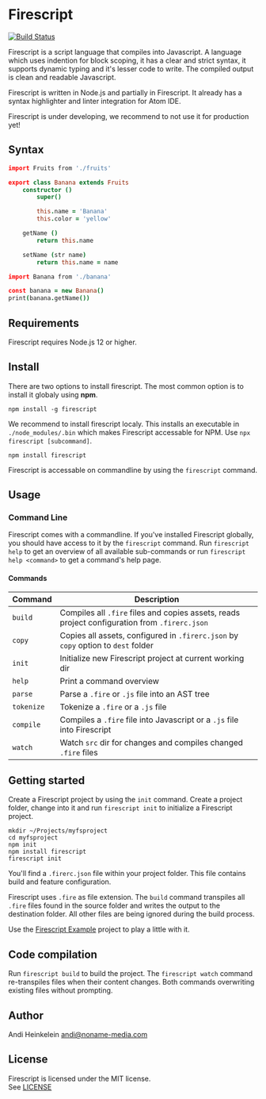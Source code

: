 Firescript
==========

[![Build Status](https://travis-ci.com/NonameMedia/firescript.svg?branch=develop)](https://travis-ci.com/NonameMedia/firescript)

Firescript is a script language that compiles into Javascript.
A language which uses indention for block scoping, it has a clear and strict syntax, it supports dynamic typing and it's lesser code to write. The compiled output is clean and readable Javascript.

Firescript is written in Node.js and partially in Firescript. It already has a syntax highlighter and linter integration for Atom IDE.

Firescript is under developing, we recommend to not use it for production yet!

Syntax
------

```coffee
import Fruits from './fruits'

export class Banana extends Fruits
    constructor ()
        super()

        this.name = 'Banana'
        this.color = 'yellow'

    getName ()
        return this.name

    setName (str name)
        return this.name = name
```

```coffee
import Banana from './banana'

const banana = new Banana()
print(banana.getName())
```

Requirements
------------

Firescript requires Node.js 12 or higher.

Install
-------

There are two options to install firescript. The most common option is to install it globaly using **npm**.  

`npm install -g firescript`

We recommend to install firescript localy. This installs an executable in `./node_modules/.bin` which makes Firescript accessable for NPM. Use `npx firescript [subcommand]`.


`npm install firescript`

Firescript is accessable on commandline by using the `firescript` command.

Usage
-----

### Command Line

Firescript comes with a commandline. If you've installed Firescript globally, you should have access to it by the `firescript` command. Run `firescript help` to get an overview of all available sub-commands or run `firescript help <command>` to get a command's help page.

#### Commands

| Command | Description |
|----------|--|
| `build` | Compiles all `.fire` files and copies assets, reads project configuration from `.firerc.json` |
| `copy` | Copies all assets, configured in `.firerc.json` by `copy` option to `dest` folder |
| `init` | Initialize new Firescript project at current working dir |
| `help` | Print a command overview |
| `parse` | Parse a `.fire` or `.js` file into an AST tree |
| `tokenize` | Tokenize a `.fire` or a `.js` file |
| `compile` | Compiles a `.fire` file into Javascript or a `.js` file into Firescript |
| `watch` | Watch `src` dir for changes and compiles changed `.fire` files |




Getting started
--------------


Create a Firescript project by using the `init` command. Create a project folder, change into it and run `firescript init` to initialize a Firescript project.

```shell
mkdir ~/Projects/myfsproject
cd myfsproject
npm init
npm install firescript
firescript init
```

You'll find a `.firerc.json` file within your project folder. This file contains build and feature configuration.

Firescript uses `.fire` as file extension. The `build` command transpiles all `.fire` files found in the source folder and writes the output to the destination folder. All other files are being ignored during the build process.

Use the [Firescript Example](
https://github.com/Andifeind/firescript-example) project to play a little with it.

Code compilation
------------------

Run `firescript build` to build the project. The `firescript watch` command re-transpiles files when their content changes. Both commands overwriting existing files without prompting.

Author
------

Andi Heinkelein <andi@noname-media.com>

License
-------

Firescript is licensed under the MIT license.  
See [LICENSE](./LICENSE)
